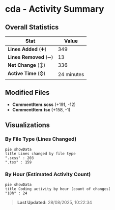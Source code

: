 # cda - Activity Summary 

## Overall Statistics

| Stat                   | Value                                                             |
| ---------------------- | ----------------------------------------------------------------- |
| **Lines Added** (➕)   | 349                                          |
| **Lines Removed** (➖) | 13                                        |
| **Net Change** (↕)    | 336                |
| **Active Time** (⌚)   | 24 minutes |


## Modified Files
- **CommentItem.scss** (+191, -12)
- **CommentItem.tsx** (+158, -1)

## Visualizations

### By File Type (Lines Changed)

```mermaid
pie showData
title Lines changed by file type
".scss" : 203
".tsx" : 159
```

### By Hour (Estimated Activity Count)

```mermaid
pie showData
title Coding activity by hour (count of changes)
"10h" : 24
```


> **Last Updated:** 28/08/2025, 10:22:34
